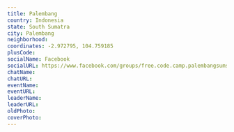 ```yaml
---
title: Palembang
country: Indonesia
state: South Sumatra
city: Palembang
neighborhood: 
coordinates: -2.972795, 104.759185
plusCode:
socialName: Facebook
socialURL: https://www.facebook.com/groups/free.code.camp.palembangsumsel/
chatName:
chatURL:
eventName:
eventURL:
leaderName:
leaderURL:
oldPhoto: 
coverPhoto:
---
```

